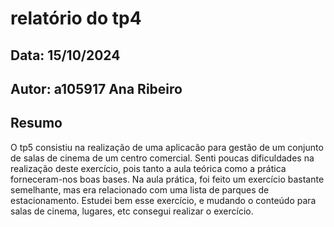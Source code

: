 # relatório do tp4
## Data: 15/10/2024
## Autor: a105917 Ana Ribeiro 
## Resumo

O tp5 consistiu na realização de uma aplicacão para gestão de um conjunto de salas de cinema de um centro comercial. Senti poucas dificuldades na realização deste exercício, pois tanto a aula teórica como a prática forneceram-nos boas bases. Na aula prática, foi feito um exercício bastante semelhante, mas era relacionado com uma lista de parques de estacionamento. Estudei bem esse exercício, e mudando o conteúdo para salas de cinema, lugares, etc consegui realizar o exercício.